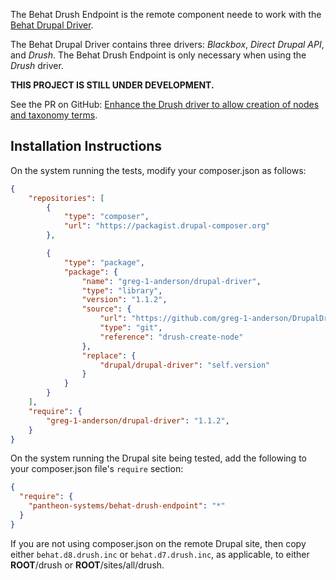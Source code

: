 The Behat Drush Endpoint is the remote component neede to work with the [Behat Drupal Driver](https://github.com/jhedstrom/DrupalDriver).

The Behat Drupal Driver contains three drivers:  *Blackbox*, *Direct Drupal API*, and *Drush*.  The Behat Drush Endpoint is only necessary when using the *Drush* driver.

**THIS PROJECT IS STILL UNDER DEVELOPMENT.**

See the PR on GitHub: [Enhance the Drush driver to allow creation of nodes and taxonomy terms](https://github.com/jhedstrom/DrupalDriver/pull/56).

## Installation Instructions

On the system running the tests, modify your composer.json as follows:
``` json
{
    "repositories": [
        {
            "type": "composer",
            "url": "https://packagist.drupal-composer.org"
        },

        {
            "type": "package",
            "package": {
                "name": "greg-1-anderson/drupal-driver",
                "type": "library",
                "version": "1.1.2",
                "source": {
                    "url": "https://github.com/greg-1-anderson/DrupalDriver.git",
                    "type": "git",
                    "reference": "drush-create-node"
                },
                "replace": {
                    "drupal/drupal-driver": "self.version"
                }
            }
        }
    ],
    "require": {
        "greg-1-anderson/drupal-driver": "1.1.2",
    }
}
```
On the system running the Drupal site being tested, add the following to your composer.json file's `require` section:

``` json
{
  "require": {
    "pantheon-systems/behat-drush-endpoint": "*"
  }
}
```
If you are not using composer.json on the remote Drupal site, then copy either `behat.d8.drush.inc` or `behat.d7.drush.inc`, as applicable, to either **__ROOT__**/drush or **__ROOT__**/sites/all/drush.
